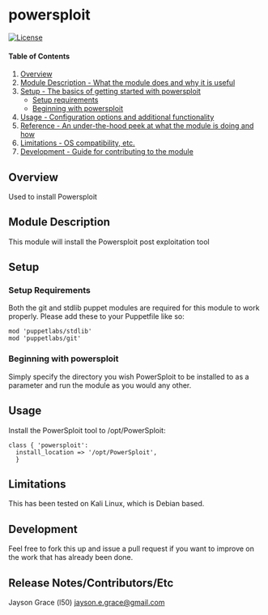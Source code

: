 powersploit
===================


[![License](http://img.shields.io/:license-mit-blue.svg)](http://doge.mit-license.org)

#### Table of Contents

1. [Overview](#overview)
2. [Module Description - What the module does and why it is useful](#module-description)
3. [Setup - The basics of getting started with powersploit](#setup)
    * [Setup requirements](#setup-requirements)
    * [Beginning with powersploit](#beginning-with-powersploit)
4. [Usage - Configuration options and additional functionality](#usage)
5. [Reference - An under-the-hood peek at what the module is doing and how](#reference)
5. [Limitations - OS compatibility, etc.](#limitations)
6. [Development - Guide for contributing to the module](#development)

## Overview

Used to install Powersploit

## Module Description

This module will install the Powersploit post exploitation tool

## Setup

### Setup Requirements

Both the git and stdlib puppet modules are required for this module to work
properly. Please add these to your Puppetfile like so:

```
mod 'puppetlabs/stdlib'
mod 'puppetlabs/git'
```

### Beginning with powersploit

Simply specify the directory you wish PowerSploit to be installed to as a parameter and run the module as you would any other.

## Usage
Install the PowerSploit tool to /opt/PowerSploit:
```
class { 'powersploit':
  install_location => '/opt/PowerSploit',
  }
```

## Limitations

This has been tested on Kali Linux, which is Debian based.

## Development

Feel free to fork this up and issue a pull request if you want to improve on the
work that has already been done.

## Release Notes/Contributors/Etc

Jayson Grace (l50) <jayson.e.grace@gmail.com>
